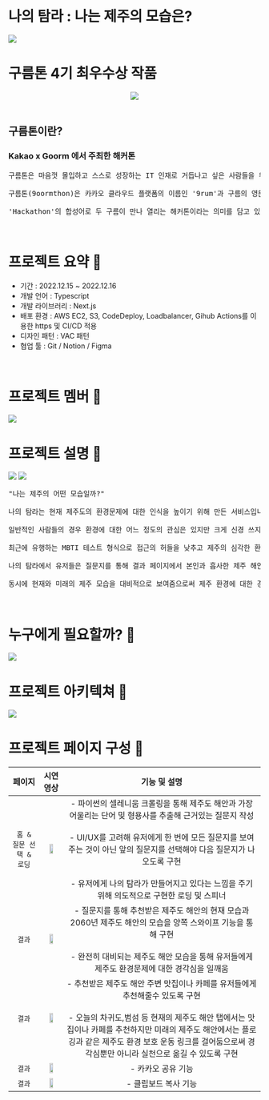 # 나의 탐라 : 나는 제주의 모습은?

<img src="https://user-images.githubusercontent.com/97172321/219431038-2bb12055-5cb9-4712-849b-aa3a1ed366d0.png" >

# 구름톤 4기 최우수상 작품

<div align="center">
<img src="https://velog.velcdn.com/images/zinukk/post/cfc33f92-e92a-454c-9f8e-52e9e93cfecf/image.png" ><br>
</div>

<br>

## 구름톤이란?

### Kakao x Goorm 에서 주최한 해커톤

<pre>
구름톤은 마음껏 몰입하고 스스로 성장하는 IT 인재로 거듭나고 싶은 사람들을 위해 카카오와 구름이 주최한 해커톤입니다. 

구름톤(9oormthon)은 카카오 클라우드 플랫폼의 이름인 '9rum'과 구름의 영문명 'goorm', 

'Hackathon'의 합성어로 두 구름이 만나 열리는 해커톤이라는 의미를 담고 있습니다
</pre>

<br>

# 프로젝트 요약 🍊

- 기간 : 2022.12.15 ~ 2022.12.16
- 개발 언어 : Typescript
- 개발 라이브러리 : Next.js
- 배포 환경 : AWS EC2, S3, CodeDeploy, Loadbalancer, Gihub Actions를 이용한 https 및 CI/CD 적용
- 디자인 패턴 : VAC 패턴
- 협업 툴 : Git / Notion / Figma

<br>

# 프로젝트 멤버 🍊

<img src="https://user-images.githubusercontent.com/97172321/219441042-9eaa1b56-ca3e-4a27-9d99-2956e7cf4497.png" />

<br>

# 프로젝트 설명 🍊

<img src="https://user-images.githubusercontent.com/97172321/219434983-a6e9f816-1dcf-4c8a-88c1-36069dd56654.png" />

<img src="https://user-images.githubusercontent.com/97172321/219468634-82903738-c42d-49c0-8476-bbc5e70825f2.png" />

<pre>
"나는 제주의 어떤 모습일까?"

나의 탐라는 현재 제주도의 환경문제에 대한 인식을 높이기 위해 만든 서비스입니다. 

일반적인 사람들의 경우 환경에 대한 어느 정도의 관심은 있지만 크게 신경 쓰지 않는 경우가 대다수이기 때문에 

최근에 유행하는 MBTI 테스트 형식으로 접근의 허들을 낮추고 제주의 심각한 환경 상태를 서비스에 녹여냈습니다.

나의 탐라에서 유저들은 질문지를 통해 결과 페이지에서 본인과 흡사한 제주 해안을 추천받고 해당 지역 근처의 숙소, 맛집 정보를 받을 수 있으며

동시에 현재와 미래의 제주 모습을 대비적으로 보여줌으로써 제주 환경에 대한 경각심을 일깨우고 있습니다. 
</pre>

<br>

# 누구에게 필요할까? 🍊

<img src="https://user-images.githubusercontent.com/97172321/221405085-1d392a1f-8060-4c2b-a3fd-78c61b2103c6.png" />

<br>

# 프로젝트 아키텍쳐 🍊

<img src="https://user-images.githubusercontent.com/97172321/219953786-a369e73e-6e78-48b8-81fd-7f991cbb4f8d.png" />

<br>

# 프로젝트 페이지 구성 🍊

|         페이지          |                                                           시연 영상                                                            |                                                                                                                                                                      기능 및 설명                                                                                                                                                                       |
| :---------------------: | :----------------------------------------------------------------------------------------------------------------------------: | :-----------------------------------------------------------------------------------------------------------------------------------------------------------------------------------------------------------------------------------------------------------------------------------------------------------------------------------------------------: |
| `홈 & 질문 선택 & 로딩` | <img src="https://user-images.githubusercontent.com/97172321/220843334-198ddf47-abb5-4f61-9d26-bd41924127aa.gif" width="50%"/> | - 파이썬의 셀레니움 크롤링을 통해 제주도 해안과 가장 어울리는 단어 및 형용사를 추출해 근거있는 질문지 작성 <br /> <br /> - UI/UX를 고려해 유저에게 한 번에 모든 질문지를 보여주는 것이 아닌 앞의 질문지를 선택해야 다음 질문지가 나오도록 구현 <br /> <br /> - 유저에게 나의 탐라가 만들어지고 있다는 느낌을 주기 위해 의도적으로 구현한 로딩 및 스피너 |
|         `결과`          | <img src="https://user-images.githubusercontent.com/97172321/220882644-ecf88517-f099-4c6e-b002-f7beebc92287.gif" width="50%"/> |                                                                 - 질문지를 통해 추천받은 제주도 해안의 현재 모습과 2060년 제주도 해안의 모습을 양쪽 스와이프 기능을 통해 구현 <br /> <br /> - 완전히 대비되는 제주도 해안 모습을 통해 유저들에게 제주도 환경문제에 대한 경각심을 일깨움                                                                 |
|         `결과`          | <img src="https://user-images.githubusercontent.com/97172321/220885424-32ebe768-58bd-44e8-9f65-6b7892e9047a.gif" width="50%"/> |                       - 추천받은 제주도 해안 주변 맛집이나 카페를 유저들에게 추천해줄수 있도록 구현 <br /> <br /> - 오늘의 차귀도,범섬 등 현재의 제주도 해안 탭에서는 맛집이나 카페를 추천하지만 미래의 제주도 해안에서는 플로깅과 같은 제주도 환경 보호 운동 링크를 걸어둠으로써 경각심뿐만 아니라 실천으로 옮길 수 있도록 구현                        |
|         `결과`          | <img src="https://user-images.githubusercontent.com/97172321/221405413-9521ff0e-3da5-4e3a-9761-85cab383ba25.gif" width="50%"/> |                                                                                                                                                                   - 카카오 공유 기능                                                                                                                                                                    |
|         `결과`          | <img src="https://user-images.githubusercontent.com/97172321/221405753-8864109d-6ff1-4b90-9e1f-51eef897250c.gif" width="50%"/> |                                                                                                                                                                  - 클립보드 복사 기능                                                                                                                                                                   |
